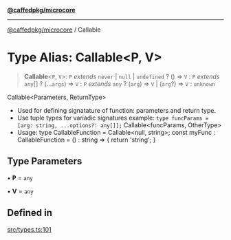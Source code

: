 [**@caffedpkg/microcore**](../README.md)

***

[@caffedpkg/microcore](../globals.md) / Callable

# Type Alias: Callable\<P, V\>

> **Callable**\<`P`, `V`\>: `P` *extends* `never` \| `null` \| `undefined` ? () => `V` : `P` *extends* `any`[] ? (...`args`) => `V` : `P` *extends* `any` ? (`arg`) => `V` \| (`arg`?) => `V` : `unknown`

Callable<Parameters, ReturnType>
- Used for defining signatature of function: parameters and return type.
- Use tuple types for variadic signatures
  example: `type funcParams = [arg: string, ...options?: any[]];`
            Callable<funcParams, OtherType>
- Usage:
   type CallableFunction = Callable<null, string>;
   const myFunc : CallableFunction = () : string => {
     return 'string';
   }

## Type Parameters

• **P** = `any`

• **V** = `any`

## Defined in

[src/types.ts:101](https://github.com/caffed/microcore/blob/3444f5042af4893783a848f270124aa74f8db032/src/types.ts#L101)
